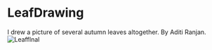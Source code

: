# LeafDrawing
I drew a picture of several autumn leaves altogether.
By Aditi Ranjan.
![LeaffInal](https://github.com/user-attachments/assets/3ff5b29c-1aaa-4139-ac7a-a8f683bf7a21)
